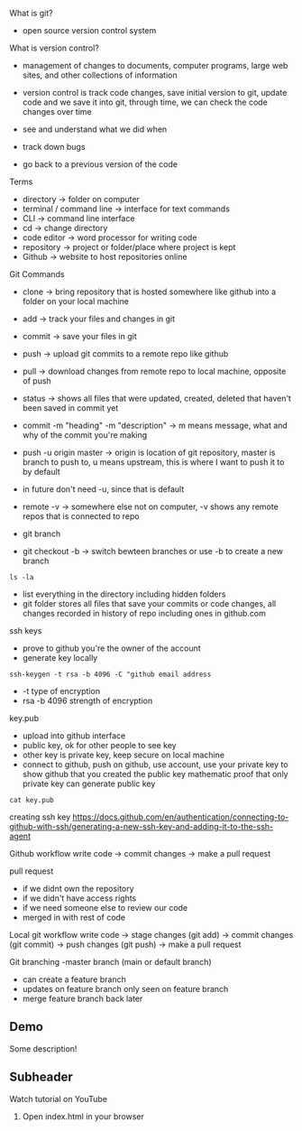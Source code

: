 What is git?

- open source version control system

What is version control?

- management of changes to documents, computer programs, large web sites, and other collections of information
- version control is track code changes, save initial version to git, update code and we save it into git, through time, we can check the code changes over time

- see and understand what we did when
- track down bugs
- go back to a previous version of the code

Terms

- directory -> folder on computer
- terminal / command line -> interface for text commands
- CLI -> command line interface
- cd -> change directory
- code editor -> word processor for writing code
- repository -> project or folder/place where project is kept
- Github -> website to host repositories online

Git Commands

- clone -> bring repository that is hosted somewhere like github into a folder on your local machine
- add -> track your files and changes in git
- commit -> save your files in git
- push -> upload git commits to a remote repo like github
- pull -> download changes from remote repo to local machine, opposite of push
- status -> shows all files that were updated, created, deleted that haven't been saved in commit yet
- commit -m "heading" -m "description" -> m means message, what and why of the commit you're making
- push -u origin master -> origin is location of git repository, master is branch to push to, u means upstream, this is where I want to push it to by default
- in future don't need -u, since that is default
- remote -v -> somewhere else not on computer, -v shows any remote repos that is connected to repo

- git branch
- git checkout -b -> switch bewteen branches or use -b to create a new branch

`ls -la`

- list everything in the directory including hidden folders
- git folder stores all files that save your commits or code changes, all changes recorded in history of repo including ones in github.com

ssh keys

- prove to github you're the owner of the account
- generate key locally

`ssh-keygen -t rsa -b 4096 -C "github email address`

- -t type of encryption
- rsa -b 4096 strength of encryption

key.pub

- upload into github interface
- public key, ok for other people to see key
- other key is private key, keep secure on local machine
- connect to github, push on github, use account, use your private key to show github that you created the public key mathematic proof that only private key can generate public key

`cat key.pub`

creating ssh key
https://docs.github.com/en/authentication/connecting-to-github-with-ssh/generating-a-new-ssh-key-and-adding-it-to-the-ssh-agent

Github workflow
write code -> commit changes -> make a pull request

pull request

- if we didnt own the repository
- if we didn't have access rights
- if we need someone else to review our code
- merged in with rest of code

Local git workflow
write code -> stage changes (git add) -> commit changes (git commit) -> push changes (git push) -> make a pull request

Git branching -master branch (main or default branch)

- can create a feature branch
- updates on feature branch only seen on feature branch
- merge feature branch back later

## Demo

Some description!

## Subheader

Watch tutorial on YouTube

1. Open index.html in your browser
